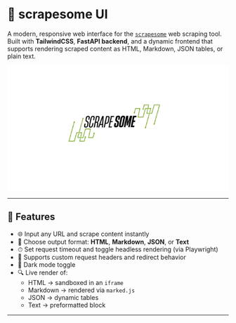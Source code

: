# 🧰 scrapesome UI

A modern, responsive web interface for the [`scrapesome`](https://github.com/scrapesome/scrapesome) web scraping tool. Built with **TailwindCSS**, **FastAPI backend**, and a dynamic frontend that supports rendering scraped content as HTML, Markdown, JSON tables, or plain text.

![screenshot](https://raw.githubusercontent.com/scrapesome/scrapesome/main/docs/assets/images/favicon.png)

---

## 🚀 Features

- 🌐 Input any URL and scrape content instantly
- 🧠 Choose output format: **HTML**, **Markdown**, **JSON**, or **Text**
- ⏱ Set request timeout and toggle headless rendering (via Playwright)
- 🔄 Supports custom request headers and redirect behavior
- 🎨 Dark mode toggle
- 🔍 Live render of:
  - HTML → sandboxed in an `iframe`
  - Markdown → rendered via `marked.js`
  - JSON → dynamic tables
  - Text → preformatted block

---